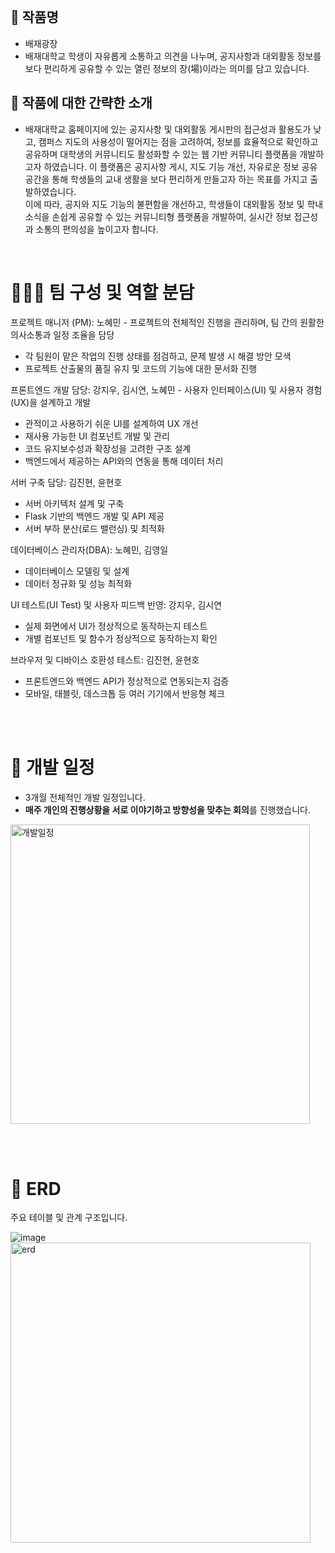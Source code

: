 <br>

## 🔖 작품명
- 배재광장
- 배재대학교 학생이 자유롭게 소통하고 의견을 나누며, 공지사항과 대외활동 정보를 보다 편리하게 공유할 수 있는 열린 정보의 장(場)이라는 의미를 담고 있습니다.

## 📑 작품에 대한 간략한 소개
- 배재대학교 홈페이지에 있는 공지사항 및 대외활동 게시판의 접근성과 활용도가 낮고, 캠퍼스 지도의 사용성이 떨어지는 점을 고려하여, 정보를 효율적으로 확인하고 공유하며 대학생의 커뮤니티도 활성화할 수 있는 웹 기반 커뮤니티 플랫폼을 개발하고자 하였습니다. 이 플랫폼은 공지사항 게시, 지도 기능 개선, 자유로운 정보 공유 공간을 통해 학생들의 교내 생활을 보다 편리하게 만들고자 하는 목표를 가지고 출발하였습니다.  
이에 따라, 공지와 지도 기능의 불편함을 개선하고, 학생들이 대외활동 정보 및 학내 소식을 손쉽게 공유할 수 있는 커뮤니티형 플랫폼을 개발하여, 실시간 정보 접근성과 소통의 편의성을 높이고자 합니다.

<br>

# 👨🏻‍💻 팀 구성 및 역할 분담

프로젝트 매니저 (PM): 노혜민 - 프로젝트의 전체적인 진행을 관리하며, 팀 간의 원활한 의사소통과 일정 조율을 담당 
- 각 팀원이 맡은 작업의 진행 상태를 점검하고, 문제 발생 시 해결 방안 모색 
- 프로젝트 산출물의 품질 유지 및 코드의 기능에 대한 문서화 진행

프론트엔드 개발 담당: 강지우, 김시연, 노혜민 - 사용자 인터페이스(UI) 및 사용자 경험(UX)을 설계하고 개발 
- 관적이고 사용하기 쉬운 UI를 설계하여 UX 개선
- 재사용 가능한 UI 컴포넌트 개발 및 관리
- 코드 유지보수성과 확장성을 고려한 구조 설계
- 백엔드에서 제공하는 API와의 연동을 통해 데이터 처리

서버 구축 담당: 김진현, 윤현호
- 서버 아키텍처 설계 및 구축
- Flask 기반의 백엔드 개발 및 API 제공
- 서버 부하 분산(로드 밸런싱) 및 최적화

데이터베이스 관리자(DBA): 노혜민, 김영일
- 데이터베이스 모델링 및 설계
- 데이터 정규화 및 성능 최적화

UI 테스트(UI Test) 및 사용자 피드백 반영: 강지우, 김시연
- 실제 화면에서 UI가 정상적으로 동작하는지 테스트
- 개별 컴포넌트 및 함수가 정상적으로 동작하는지 확인

브라우저 및 디바이스 호환성 테스트: 김진현, 윤현호
- 프론트엔드와 백엔드 API가 정상적으로 연동되는지 검증
- 모바일, 태블릿, 데스크톱 등 여러 기기에서 반응형 체크

<br><br>

# 📅 개발 일정

- 3개월 전체적인 개발 일정입니다. 
- **매주 개인의 진행상황을 서로 이야기하고 방향성을 맞추는 회의**를 진행했습니다.

<img width="479" alt="개발일정" src="https://github.com/user-attachments/assets/09abe608-491e-46f4-8847-c4bc91c4b7bb" />


<br><br>
# 🔎 ERD 
주요 테이블 및 관계 구조입니다. 

![image](https://github.com/user-attachments/assets/f916f030-2cf0-4407-bc7d-cdf7bc78b587)
<img width="480" alt="erd" sre="https://github.com/user-attachments/assets/7b940c5d-2800-4448-818e-350c07254973" />

<br><br>














